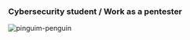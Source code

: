 ### Cybersecurity student / Work as a pentester

<!--
**WadKos/WadKos** is a ✨ _special_ ✨ repository because its `README.md` (this file) appears on your GitHub profile.

Here are some ideas to get you started:

- 🔭 I’m currently working on ...
- 🌱 I’m currently learning ...
- 👯 I’m looking to collaborate on ...
- 🤔 I’m looking for help with ...
- 💬 Ask me about ...
- 📫 How to reach me: ...
- 😄 Pronouns: ...
- ⚡ Fun fact: ...
-->
![pinguim-penguin](https://github.com/WadKos/WadKos/assets/39043581/d9389e4d-6ae5-4ec4-a768-0226e49b8a19)
